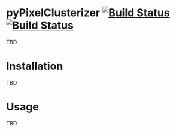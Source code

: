 # pyPixelClusterizer [![Build Status](https://travis-ci.org/SiLab-Bonn/pyPixelClusterizer.svg?branch=master)](https://travis-ci.org/SiLab-Bonn/pyPixelClusterizer) [![Build Status](https://ci.appveyor.com/api/projects/status/github/SiLab-Bonn/pyPixelClusterizer)](https://ci.appveyor.com/project/DavidLP/pyPixelClusterizer)

TBD

# Installation

TBD

# Usage

TBD


